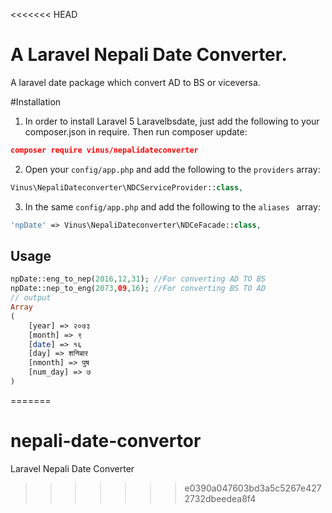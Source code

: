 <<<<<<< HEAD
# A Laravel Nepali Date Converter.


A laravel date package which convert AD to BS or viceversa.

#Installation
1) In order to install Laravel 5 Laravelbsdate, just add the following to your composer.json in require. Then run composer update:

```json
composer require vinus/nepalidateconverter
```

2) Open your `config/app.php` and add the following to the `providers` array:

```php
Vinus\NepaliDateconverter\NDCServiceProvider::class,
```

3) In the same `config/app.php` and add the following to the `aliases ` array: 

```php
'npDate' => Vinus\NepaliDateconverter\NDCeFacade::class,
```

## Usage

```php
npDate::eng_to_nep(2016,12,31); //For converting AD TO BS
npDate::nep_to_eng(2073,09,16); //For converting BS TO AD
// output 
Array
(
    [year] => २०७३
    [month] => ९
    [date] => १६
    [day] => शनिबार
    [nmonth] => पुष
    [num_day] => ७
)
```
=======
# nepali-date-convertor
Laravel Nepali Date Converter
>>>>>>> e0390a047603bd3a5c5267e4272732dbeedea8f4
